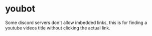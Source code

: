 # youbot
Some discord servers don't allow imbedded links, this is for finding a youtube videos title without clicking the actual link.
